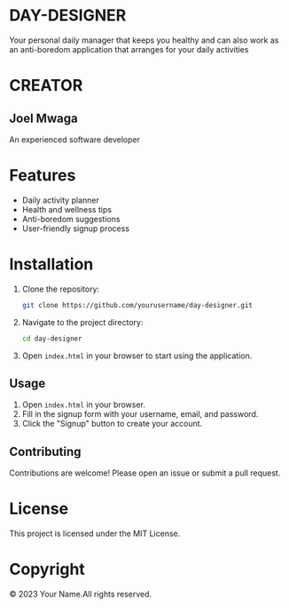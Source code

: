 # DAY-DESIGNER
Your personal daily manager that keeps you healthy and can also work as an anti-boredom application that arranges for your daily activities

# CREATOR
<h2>Joel Mwaga</h2>

An experienced software developer

# Features
- Daily activity planner
- Health and wellness tips
- Anti-boredom suggestions
- User-friendly signup process

# Installation
1. Clone the repository:
    ```sh
    git clone https://github.com/yourusername/day-designer.git
    ```
2. Navigate to the project directory:
    ```sh
    cd day-designer
    ```
3. Open `index.html` in your browser to start using the application.


## Usage
1. Open `index.html` in your browser.
2. Fill in the signup form with your username, email, and password.
3. Click the "Signup" button to create your account.

## Contributing
Contributions are welcome! Please open an issue or submit a pull request.

# License
This project is licensed under the MIT License.

# Copyright
© 2023 Your Name.All rights reserved.
